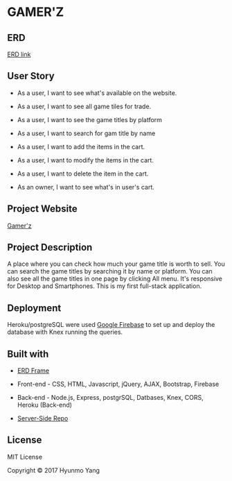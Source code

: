 # GAMER'Z

## ERD

[ERD link](https://drive.google.com/file/d/0B6VTxRCktzu_am9maUtiamxlNzA/view?usp=sharing)

## User Story

* As a user, I want to see what's available on the website.

* As a user, I want to see all game tiles for trade.

* As a user, I want to see the game titles by platform

* As a user, I want to search for gam title by name

* As a user, I want to add the items in the cart.

* As a user, I want to modify the items in the cart.

* As a user, I want to delete the item in the cart.

* As an owner, I want to see what's in user's cart.

## Project Website

[Gamer'z](https://gamerz-79621.firebaseapp.com/)

## Project Description

A place where you can check how much your game title is worth to sell. You can search the game titles by searching it by name or platform. You can also see all the game titles in one page by clicking All menu. It's responsive for Desktop and Smartphones. This is my first full-stack application.

## Deployment

Heroku/postgreSQL were used [Google Firebase](https://firebase.google.com/) to set up and deploy the database with Knex running the queries.

## Built with

* [ERD Frame](https://www.draw.io/)

* Front-end - CSS, HTML, Javascript, jQuery, AJAX, Bootstrap, Firebase

* Back-end - Node.js, Express, postgrSQL, Datbases, Knex, CORS, Heroku (Back-end)

* [Server-Side Repo](https://github.com/yhmgood0130/galvanize-gamerz/)


## License

MIT License

Copyright © 2017 Hyunmo Yang

